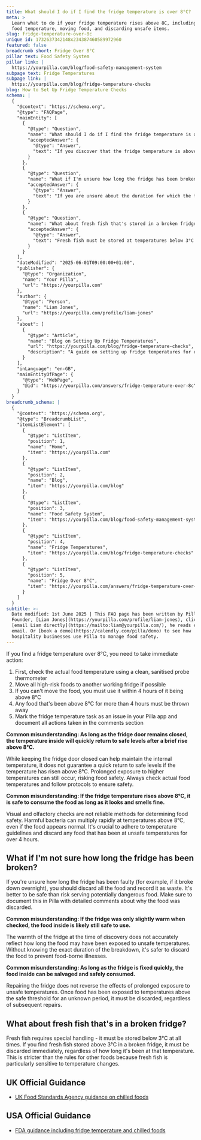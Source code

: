 ```yaml
---
title: What should I do if I find the fridge temperature is over 8°C?
meta: >
  Learn what to do if your fridge temperature rises above 8C, including checking
  food temperature, moving food, and discarding unsafe items.
slug: fridge-temperature-over-8c
unique id: 1732637342148x234387460589972960
featured: false
breadcrumb short: Fridge Over 8°C
pillar text: Food Safety System
pillar link: |
  https://yourpilla.com/blog/food-safety-management-system
subpage text: Fridge Temperatures
subpage link: |
  https://yourpilla.com/blog/fridge-temperature-checks
blog: How to Set Up Fridge Temperature Checks
schema: |
  {
    "@context": "https://schema.org",
    "@type": "FAQPage",
    "mainEntity": [
      {
        "@type": "Question",
        "name": "What should I do if I find the fridge temperature is over 8°C?",
        "acceptedAnswer": {
          "@type": "Answer",
          "text": "If you discover that the fridge temperature is above 8°C, you should immediately take the following steps: (1) Check the actual food temperature using a clean, sanitised probe thermometer. (2) Move all high-risk foods to another working fridge if possible. (3) If moving the food is not an option, use it within 4 hours of exceeding 8°C. (4) Discard any food that has been at or above 8°C for more than 4 hours to ensure safety. Remember to document all actions taken in your Pilla app and mark the fridge temperature task as an issue."
        }
      },
      {
        "@type": "Question",
        "name": "What if I'm unsure how long the fridge has been broken?",
        "acceptedAnswer": {
          "@type": "Answer",
          "text": "If you are unsure about the duration for which the fridge has been faulty, it is safest to discard all the food and record it as waste. This precaution helps prevent the risk of serving potentially harmful food. Always document the reason for discarding the food in your Pilla app with detailed comments."
        }
      },
      {
        "@type": "Question",
        "name": "What about fresh fish that's stored in a broken fridge?",
        "acceptedAnswer": {
          "@type": "Answer",
          "text": "Fresh fish must be stored at temperatures below 3°C at all times to ensure safety. If you find fresh fish stored above 3°C in a broken fridge, it must be discarded immediately, regardless of how long it's been at that temperature. This measure is crucial due to the high sensitivity of fresh fish to temperature fluctuations."
        }
      }
    ],
    "dateModified": "2025-06-01T09:00:00+01:00",
    "publisher": {
      "@type": "Organization",
      "name": "Your Pilla",
      "url": "https://yourpilla.com"
    },
    "author": {
      "@type": "Person",
      "name": "Liam Jones",
      "url": "https://yourpilla.com/profile/liam-jones"
    },
    "about": [
      {
        "@type": "Article",
        "name": "Blog on Setting Up Fridge Temperatures",
        "url": "https://yourpilla.com/blog/fridge-temperature-checks",
        "description": "A guide on setting up fridge temperatures for effective monitoring and management within the hospitality industry."
      }
    ],
    "inLanguage": "en-GB",
    "mainEntityOfPage": {
      "@type": "WebPage",
      "@id": "https://yourpilla.com/answers/fridge-temperature-over-8c"
    }
  }
breadcrumb_schema: |
  {
    "@context": "https://schema.org",
    "@type": "BreadcrumbList",
    "itemListElement": [
      {
        "@type": "ListItem",
        "position": 1,
        "name": "Home",
        "item": "https://yourpilla.com"
      },
      {
        "@type": "ListItem",
        "position": 2,
        "name": "Blog",
        "item": "https://yourpilla.com/blog"
      },
      {
        "@type": "ListItem",
        "position": 3,
        "name": "Food Safety System",
        "item": "https://yourpilla.com/blog/food-safety-management-system"
      },
      {
        "@type": "ListItem",
        "position": 4,
        "name": "Fridge Temperatures",
        "item": "https://yourpilla.com/blog/fridge-temperature-checks"
      },
      {
        "@type": "ListItem",
        "position": 5,
        "name": "Fridge Over 8°C",
        "item": "https://yourpilla.com/answers/fridge-temperature-over-8c"
      }
    ]
  }
subtitle: >-
  Date modified: 1st June 2025 | This FAQ page has been written by Pilla
  Founder, [Liam Jones](https://yourpilla.com/profile/liam-jones), click to
  [email Liam directly](https://mailto:liam@yourpilla.com/), he reads every
  email. Or [book a demo](https://calendly.com/pilla/demo) to see how
  hospitality businesses use Pilla to manage food safety.
---
```

If you find a fridge temperature over 8°C, you need to take immediate action:

1.  First, check the actual food temperature using a clean, sanitised probe thermometer
2.  Move all high-risk foods to another working fridge if possible
3.  If you can't move the food, you must use it within 4 hours of it being above 8°C
4.  Any food that's been above 8°C for more than 4 hours must be thrown away
5.  Mark the fridge temperature task as an issue in your Pilla app and document all actions taken in the comments section

**Common misunderstanding: As long as the fridge door remains closed, the temperature inside will quickly return to safe levels after a brief rise above 8°C.**

While keeping the fridge door closed can help maintain the internal temperature, it does not guarantee a quick return to safe levels if the temperature has risen above 8°C. Prolonged exposure to higher temperatures can still occur, risking food safety. Always check actual food temperatures and follow protocols to ensure safety.

**Common misunderstanding: If the fridge temperature rises above 8°C, it is safe to consume the food as long as it looks and smells fine.**

Visual and olfactory checks are not reliable methods for determining food safety. Harmful bacteria can multiply rapidly at temperatures above 8°C, even if the food appears normal. It's crucial to adhere to temperature guidelines and discard any food that has been at unsafe temperatures for over 4 hours.

## What if I'm not sure how long the fridge has been broken?

If you're unsure how long the fridge has been faulty (for example, if it broke down overnight), you should discard all the food and record it as waste. It's better to be safe than risk serving potentially dangerous food. Make sure to document this in Pilla with detailed comments about why the food was discarded.

**Common misunderstanding: If the fridge was only slightly warm when checked, the food inside is likely still safe to use.**

The warmth of the fridge at the time of discovery does not accurately reflect how long the food may have been exposed to unsafe temperatures. Without knowing the exact duration of the breakdown, it's safer to discard the food to prevent food-borne illnesses.

**Common misunderstanding: As long as the fridge is fixed quickly, the food inside can be salvaged and safely consumed.**

Repairing the fridge does not reverse the effects of prolonged exposure to unsafe temperatures. Once food has been exposed to temperatures above the safe threshold for an unknown period, it must be discarded, regardless of subsequent repairs.

## What about fresh fish that's in a broken fridge?

Fresh fish requires special handling - it must be stored below 3°C at all times. If you find fresh fish stored above 3°C in a broken fridge, it must be discarded immediately, regardless of how long it's been at that temperature. This is stricter than the rules for other foods because fresh fish is particularly sensitive to temperature changes.

## UK Official Guidance

-   [UK Food Standards Agency guidance on chilled foods](https://www.food.gov.uk/safety-hygiene/how-to-chill-freeze-and-defrost-food-safely)

## USA Official Guidance

-   [FDA guidance including fridge temperature and chilled foods](https://www.fda.gov/consumers/consumer-updates/are-you-storing-food-safely)
